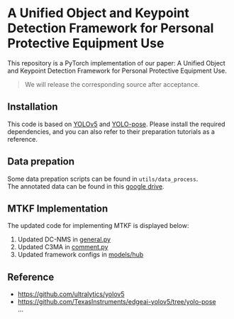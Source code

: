 # A Unified Object and Keypoint Detection Framework for Personal Protective Equipment Use

This repository is a PyTorch implementation of our paper: A Unified Object and Keypoint Detection Framework for Personal Protective Equipment Use.

> We will release the corresponding source after acceptance.

## Installation
This code is based on [YOLOv5](https://github.com/ultralytics/yolov) and [YOLO-pose](https://github.com/TexasInstruments/edgeai-yolov5/tree/yolo-pose). Please install the required dependencies, and you can also refer to their preparation tutorials as a reference.

## Data prepation
Some data prepation scripts can be found in `utils/data_process`.  
The annotated data can be found in this [google drive]().

## MTKF Implementation
The updated code for implementing MTKF is displayed below:

1. Updated DC-NMS in [general.py]()
2. Updated C3MA in [comment.py]()
3. Updated framework configs in [models/hub]()

## Reference
- https://github.com/ultralytics/yolov5
- https://github.com/TexasInstruments/edgeai-yolov5/tree/yolo-pose  
...
